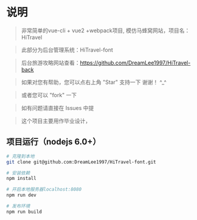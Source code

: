 # 说明

>  非常简单的vue-cli + vue2 +webpack项目, 模仿马蜂窝网站，项目名：HiTravel

>  此部分为后台管理系统：HiTravel-font

>  后台旅游攻略网站查看：https://github.com/DreamLee1997/HiTravel-back

>  如果对您有帮助，您可以点右上角 "Star" 支持一下 谢谢！ ^_^

>  或者您可以 "fork" 一下

>  如有问题请直接在 Issues 中提
 
>  这个项目主要用作毕业设计，
>  ###


## 项目运行（nodejs 6.0+）
``` bash
# 克隆到本地
git clone git@github.com:DreamLee1997/HiTravel-font.git

# 安装依赖
npm install

# 开启本地服务器localhost:8080
npm run dev

# 发布环境
npm run build
```